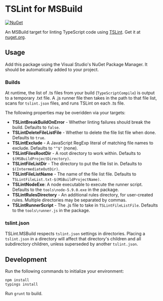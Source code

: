 # TSLint for MSBuild

[![NuGet](https://img.shields.io/nuget/v/Nuget.Core.svg?maxAge=2592000)]()

An MSBuild target for linting TypeScript code using [TSLint](https://github.com/palantir/tslint). Get it at [nuget.org](https://www.nuget.org/packages/TSLint.MSBuild/).

## Usage

Add this package using the Visual Studio's NuGet Package Manager. 
It should be automatically added to your project.

### Builds

At runtime, the list of .ts files from your build (`TypeScriptCompile`) is output to a temporary .txt file.
A .js runner file then takes in the path to that file list, scans for `tslint.json` files, and runs TSLint on each .ts file.

The following properties may be overidden via your targets:
* **TSLintBreakBuildOnError** -  Whether linting failures should break the build. Defaults to `false`.
* **TSLintDeleteFileListFile** - Whether to delete the file list file when done. Defaults to `true`.
* **TSLintExclude** - A JavaScript RegExp literal of matching file names to exclude. Defaults to `"^$"` (none).
* **TSLintFilesRootDir** - A root directory to work within. Defaults to `$(MSBuildProjectDirectory)`.
* **TSLintFileListDir** - The directory to put the file list in. Defaults to `$(IntermediateOutDir)`.
* **TSLintFileListName** - The name of the file list file. Defaults to `TSLintFileList.txt-$(MSBuildProjectName)`.
* **TSLintNodeExe**: A node executable to execute the runner script. Defaults to the `tools\node-5.9.0.exe` in the package. 
* **TSLintRulesDirectory** - An additional rules directory, for user-created rules. Multiple directories may be separated by commas.
* **TSLintRunnerScript** - The .js file to take in `TSLintFileListFile`. Defaults to the `tools\runner.js` in the package.


### tslint.json

TSLint.MSBuild respects `tslint.json` settings in directories.
Placing a `tslint.json` in a directory will affect that directory's children and all subdirectory children, unless superseded by another `tslint.json`. 


## Development

Run the following commands to initialize your environment:

```shell
npm install
typings install
```

Run `grunt` to build.
